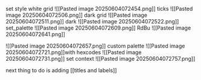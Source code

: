 set style
white grid
![[Pasted image 20250604072454.png]]
ticks
![[Pasted image 20250604072506.png]]
dark grid
![[Pasted image 20250604072511.png]]
dark
![[Pasted image 20250604072522.png]]
set_palette
![[Pasted image 20250604072609.png]]
RdBu
![[Pasted image 20250604072641.png]]

![[Pasted image 20250604072657.png]]
custom palette
![[Pasted image 20250604072721.png]]with hexcodes
![[Pasted image 20250604072731.png]]
set context
![[Pasted image 20250604072757.png]]

next thing to do is adding [[titles and labels]]